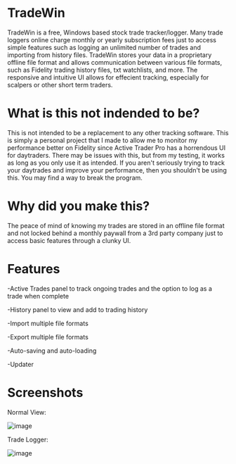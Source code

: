 # TradeWin
 TradeWin is a free, Windows based stock trade tracker/logger. Many trade loggers online charge monthly or yearly subscription fees just to access simple features such as logging an unlimited number of trades and importing from history files. TradeWin stores your data in a proprietary offline file format and allows communication between various file formats, such as Fidelity trading history files, txt watchlists, and more. The responsive and intuitive UI allows for effecient tracking, especially for scalpers or other short term traders.
 
 # What is this not indended to be?
  This is not intended to be a replacement to any other tracking software. This is simply a personal project that I made to allow me to monitor my performance better on Fidelity since Active Trader Pro has a horrendous UI for daytraders. There may be issues with this, but from my testing, it works as long as you only use it as intended. If you aren't seriously trying to track your daytrades and improve your performance, then you shouldn't be using this. You may find a way to break the program.
  
  # Why did you make this?
   The peace of mind of knowing my trades are stored in an offline file format and not locked behind a monthly paywall from a 3rd party company just to access basic features through a clunky UI.
 
 # Features
  -Active Trades panel to track ongoing trades and the option to log as a trade when complete

-History panel to view and add to trading history

-Import multiple file formats

-Export multiple file formats

-Auto-saving and auto-loading

-Updater

# Screenshots

Normal View:

![image](https://user-images.githubusercontent.com/10453867/126365860-bef265c7-da84-495b-a222-0caa293e8ba4.png)

 
 Trade Logger:

 ![image](https://user-images.githubusercontent.com/10453867/126365563-873184e4-65fd-4422-b422-a8d0c77f570a.png)

